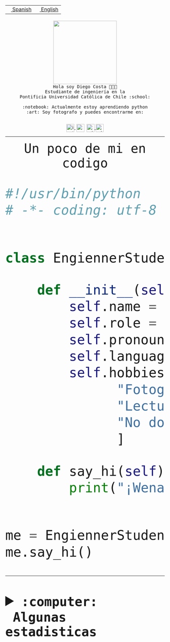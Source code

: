 <table border="0"  align="right">
 <tr><td><a href="README.md"><img src="https://upload.wikimedia.org/wikipedia/commons/thumb/8/89/Bandera_de_Espa%C3%B1a.svg/1200px-Bandera_de_Espa%C3%B1a.svg.png" height="10"> Spanish</a></td>
 <td><a href="README.en.md"><img src="https://upload.wikimedia.org/wikipedia/commons/a/a4/Flag_of_the_United_States.svg" height="10"> English</a></td></tr>
</table><br><br><br>


<p align="center">
  <img src="https://github.com/diegocostares/diegocostares/blob/main/Images/aaa2.gif?raw=true" height="200px">
  <br><samp>
    Hola soy Diego Costa 👨🏻‍💻<br>
    Estudiante de ingeniería en la <br>
    Pontificia Universidad Católica de Chile :school:<br>
  <br>
    :notebook: Actualmente estoy aprendiendo python <br>
    :art: Soy fotografo y puedes encontrarme en: <br>
  <br></samp>
  
</p>

<p align="center">
   <a href="https://instagram.com/diegocosta_no" target="blank">
    <img 
    align="center" src="https://cdn.jsdelivr.net/npm/simple-icons@3.0.1/icons/instagram.svg" alt="instagram" height="25px" width="25px" />
  </a>
  <a style="border: 3px solid; color: white;"href="https://t.me/diegocosta_no" target="blank">
  <img
  align="center" alt="Telegram" width="25px" src="https://icons-for-free.com/iconfiles/png/512/Telegram-1324888767380505522.png" />
</a>
<a href="https://api.whatsapp.com/send?phone=56971897835&text=Hola!" target="blank">
  <img
  align="center" alt="wtsp" width="25px" src="https://img.icons8.com/pastel-glyph/2x/whatsapp--v2.png" />
</a>
<a href="https://www.linkedin.com/in/diego-costa-786249213/" target="blank">
  <img
  align="center" alt="wtsp" width="25px" src="https://img.icons8.com/metro/452/linkedin.png" />
</a>

  </a>
</p>

---


<p align="center"><font size="25"><samp>Un poco de mi en codigo</samp></front></p>


```python
#!/usr/bin/python
# -*- coding: utf-8 -*-


class EngiennerStudent:

    def __init__(self):
        self.name = "Diego Costa"
        self.role = "Estudiante"
        self.pronouns = "he/him"
        self.language_spoken = ["es_CL", "en_US"]
        self.hobbies = [
              "Fotografia",
              "Lectura",
              "No dormir",
              ]

    def say_hi(self):
        print("¡Wena mundo!")


me = EngiennerStudent()
me.say_hi()
```
---
<details>
  <summary><b><samp>:computer: &nbsp;Algunas estadisticas</samp></b></summary>
  <br/></p>

<!--START_SECTION:waka-->
![Code Time](http://img.shields.io/badge/Code%20Time-670%20hrs%2050%20mins-blue)

**Soy nocturno 🦉** 

```text
🌞 Mañana     7 commits      ░░░░░░░░░░░░░░░░░░░░░░░░░   1.34% 
🌆 Día        168 commits    ████████░░░░░░░░░░░░░░░░░   32.18% 
🌃 Tarde      210 commits    ██████████░░░░░░░░░░░░░░░   40.23% 
🌙 Noche      137 commits    ██████░░░░░░░░░░░░░░░░░░░   26.25%

```
📅 **Soy más productivo los Miércoles** 

```text
Lunes        36 commits     █░░░░░░░░░░░░░░░░░░░░░░░░   6.9% 
Martes       68 commits     ███░░░░░░░░░░░░░░░░░░░░░░   13.03% 
Miércoles    132 commits    ██████░░░░░░░░░░░░░░░░░░░   25.29% 
Jueves       63 commits     ███░░░░░░░░░░░░░░░░░░░░░░   12.07% 
Viernes      51 commits     ██░░░░░░░░░░░░░░░░░░░░░░░   9.77% 
Sábado       71 commits     ███░░░░░░░░░░░░░░░░░░░░░░   13.6% 
Domingo      101 commits    ████░░░░░░░░░░░░░░░░░░░░░   19.35%

```


📊 **Esta semana me dediqué a** 

```text
🐱‍💻 Proyectos: 
WEB-perfiles             1 hr 33 mins        ████████████████░░░░░░░░░   65.22% 
latex-templates          37 mins             ██████░░░░░░░░░░░░░░░░░░░   26.28% 
edd-docker               8 mins              █░░░░░░░░░░░░░░░░░░░░░░░░   5.59% 
Pauta-T1-2022-2-master   4 mins              ░░░░░░░░░░░░░░░░░░░░░░░░░   2.91%

```


 Last Updated on 01/10/2022 10:30:47 UTC
<!--END_SECTION:waka-->
  
  

<p align="center"> <img src="https://github-readme-stats.vercel.app/api?username=diegocostares&show_icons=true&theme=ayu-mirage" alt="abhisheknaiidu" /></p>
 
</details>
